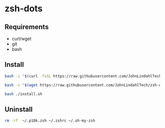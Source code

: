# zsh-dots

## Requirements
* curl/wget
* git
* bash

## Install

```bash
bash -c "$(curl -fsSL https://raw.githubusercontent.com/JohnLindahlTech/zsh-dots/main/install.sh)"
```

```bash
bash -c "$(wget https://raw.githubusercontent.com/JohnLindahlTech/zsh-dots/main/install.sh -O -)"
```

```bash
bash ./install.sh
```


## Uninstall
```bash
rm -rf  ~/.p10k.zsh ~/.zshrc ~/.oh-my-zsh
```